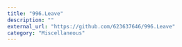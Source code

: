 ```yaml
---
title: "996.Leave"
description: ""
external_url: "https://github.com/623637646/996.Leave"
category: "Miscellaneous"
---
```

